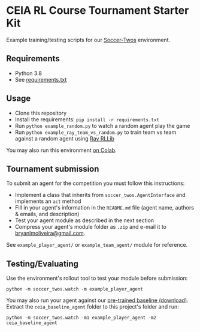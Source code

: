 # CEIA RL Course Tournament Starter Kit

Example training/testing scripts for our [Soccer-Twos](https://github.com/bryanoliveira/soccer-twos-env) environment.

## Requirements

- Python 3.8
- See [requirements.txt](requirements.txt)

## Usage

- Clone this repository
- Install the requirements: `pip install -r requirements.txt`
- Run `python example_random.py` to watch a random agent play the game
- Run `python example_ray_team_vs_random.py` to train team vs team against a random agent using [Ray RLLib](https://docs.ray.io/en/latest/rllib.html)

You may also run this environment [on Colab](https://colab.research.google.com/drive/1awcOdo8RU9UdaSRKuqUjvaOTF2O17-os?usp=sharing).

## Tournament submission

To submit an agent for the competition you must follow this instructions:

- Implement a class that inherits from `soccer_twos.AgentInterface` and implements an `act` method
- Fill in your agent's information in the `README.md` file (agent name, authors & emails, and description)
- Test your agent module as described in the next section
- Compress your agent's module folder as `.zip` and e-mail it to bryanlmoliveira@gmail.com.

See `example_player_agent/` or `example_team_agent/` module for reference.

## Testing/Evaluating

Use the environment's rollout tool to test your module before submission:

`python -m soccer_twos.watch -m example_player_agent`

You may also run your agent against our [pre-trained baseline (download)](https://drive.google.com/file/d/1WEjr48D7QG9uVy1tf4GJAZTpimHtINzE/view?usp=sharing). Extract the `ceia_baseline_agent` folder to this project's folder and run:

`python -m soccer_twos.watch -m1 example_player_agent -m2 ceia_baseline_agent`
